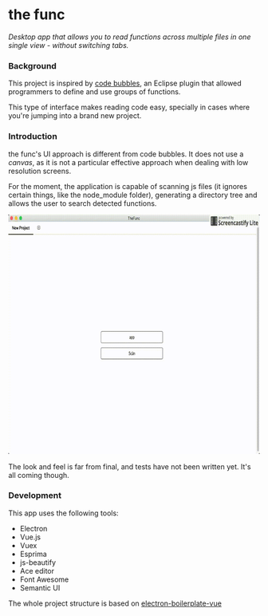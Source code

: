 # the func

_Desktop app that allows you to read functions across multiple files in one single view - without switching tabs._

### Background

This project is inspired by [code bubbles](http://cs.brown.edu/~spr/codebubbles/), an Eclipse plugin that allowed programmers to define and use groups of functions.

This type of interface makes reading code easy, specially in cases where you're jumping into a brand new project.

### Introduction

the func's UI approach is different from code bubbles. It does not use a _canvas_, as it is not a particular effective approach when dealing with low resolution screens.

For the moment, the application is capable of scanning js files (it ignores certain things, like the node_module folder), generating a directory tree and allows the user to search detected functions.

<img src="https://raw.githubusercontent.com/luisdlopez/thefunc/master/docs/01-thefunc.gif" alt="Directory Tree" height="480" width="720">

The look and feel is far from final, and tests have not been written yet. It's all coming though. 

### Development

This app uses the following tools:

- Electron
- Vue.js
- Vuex
- Esprima 
- js-beautify
- Ace editor
- Font Awesome
- Semantic UI

The whole project structure is based on [electron-boilerplate-vue](https://github.com/bradstewart/electron-boilerplate-vue)
